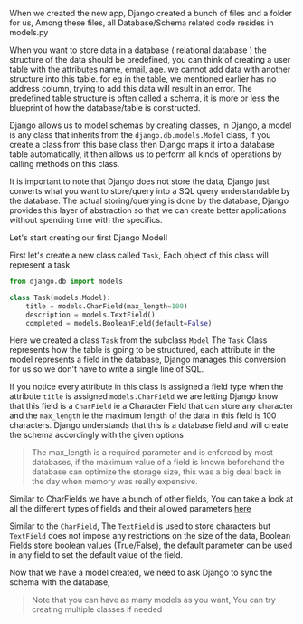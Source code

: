 When we created the new app, Django created a bunch of files and a folder for us, Among these files, all Database/Schema related code resides in models.py

When you want to store data in a database ( relational database ) the structure of the data should be predefined, you can think of creating a user table with the attributes name, email, age. we cannot add data with another structure into this table. for eg in the table, we mentioned earlier has no address column, trying to add this data will result in an error. The predefined table structure is often called a schema, it is more or less the blueprint of how the database/table is constructed.

Django allows us to model schemas by creating classes, in Django, a model is any class that inherits from the `django.db.models.Model` class, if you create a class from this base class then Django maps it into a database table automatically, it then allows us to perform all kinds of operations by calling methods on this class.

It is important to note that Django does not store the data, Django just converts what you want to store/query into a SQL query understandable by the database. The actual storing/querying is done by the database, Django provides this layer of abstraction so that we can create better applications without spending time with the specifics.

Let's start creating our first Django Model!

First let's create a new class called `Task`, Each object of this class will represent a task

```python
from django.db import models

class Task(models.Model):
    title = models.CharField(max_length=100)
    description = models.TextField()
    completed = models.BooleanField(default=False)
```

Here we created a class `Task` from the subclass `Model` The `Task` Class represents how the table is going to be structured, each attribute in the model represents a field in the database, Django manages this conversion for us so we don't have to write a single line of SQL.

If you notice every attribute in this class is assigned a field type when the attribute `title` is assigned `models.CharField` we are letting Django know that this field is a `CharField` ie a Character Field that can store any character and the `max_length` ie the maximum length of the data in this field is 100 characters. Django understands that this is a database field and will create the schema accordingly with the given options

> The max_length is a required parameter and is enforced by most databases, if the maximum value of a field is known beforehand the database can optimize the storage size, this was a big deal back in the day when memory was really expensive.

Similar to CharFields we have a bunch of other fields, You can take a look at all the different types of fields and their allowed parameters [here](https://docs.djangoproject.com/en/3.2/ref/models/fields/#field-types)

Similar to the `CharField`, The `TextField` is used to store characters but `TextField` does not impose any restrictions on the size of the data, Boolean Fields store boolean values (True/False), the default parameter can be used in any field to set the default value of the field.

Now that we have a model created, we need to ask Django to sync the schema with the database,

> Note that you can have as many models as you want, You can try creating multiple classes if needed
